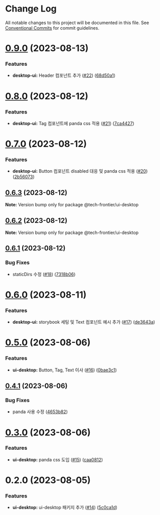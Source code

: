 # Change Log

All notable changes to this project will be documented in this file.
See [Conventional Commits](https://conventionalcommits.org) for commit guidelines.

# [0.9.0](https://github.com/Tech-Frontier/tech-frontier-packages/compare/@tech-frontier/ui-desktop@0.8.0...@tech-frontier/ui-desktop@0.9.0) (2023-08-13)


### Features

* **desktop-ui:** Header 컴포넌트 추가 ([#22](https://github.com/Tech-Frontier/tech-frontier-packages/issues/22)) ([68d50a1](https://github.com/Tech-Frontier/tech-frontier-packages/commit/68d50a1c32caab7650644755e201ee71612ef11c))





# [0.8.0](https://github.com/Tech-Frontier/tech-frontier-packages/compare/@tech-frontier/ui-desktop@0.7.0...@tech-frontier/ui-desktop@0.8.0) (2023-08-12)


### Features

* **desktop-ui:** Tag 컴포넌트에 panda css 적용  ([#21](https://github.com/Tech-Frontier/tech-frontier-packages/issues/21)) ([7ca4427](https://github.com/Tech-Frontier/tech-frontier-packages/commit/7ca44278343db24cb338037cd7a23aa0a8562b48))





# [0.7.0](https://github.com/Tech-Frontier/tech-frontier-packages/compare/@tech-frontier/ui-desktop@0.6.3...@tech-frontier/ui-desktop@0.7.0) (2023-08-12)


### Features

* **desktop-ui:** Button 컴포넌트 disabled 대응 및 panda css 적용 ([#20](https://github.com/Tech-Frontier/tech-frontier-packages/issues/20)) ([2b56073](https://github.com/Tech-Frontier/tech-frontier-packages/commit/2b56073420b238d61816fac5e1fa9b5b4563542e))





## [0.6.3](https://github.com/Tech-Frontier/tech-frontier-packages/compare/@tech-frontier/ui-desktop@0.6.2...@tech-frontier/ui-desktop@0.6.3) (2023-08-12)

**Note:** Version bump only for package @tech-frontier/ui-desktop





## [0.6.2](https://github.com/Tech-Frontier/tech-frontier-packages/compare/@tech-frontier/ui-desktop@0.6.1...@tech-frontier/ui-desktop@0.6.2) (2023-08-12)

**Note:** Version bump only for package @tech-frontier/ui-desktop





## [0.6.1](https://github.com/Tech-Frontier/tech-frontier-packages/compare/@tech-frontier/ui-desktop@0.6.0...@tech-frontier/ui-desktop@0.6.1) (2023-08-12)


### Bug Fixes

* staticDirs 수정 ([#18](https://github.com/Tech-Frontier/tech-frontier-packages/issues/18)) ([7318b06](https://github.com/Tech-Frontier/tech-frontier-packages/commit/7318b06e346d869afc391996599fed66a2798688))





# [0.6.0](https://github.com/Tech-Frontier/tech-frontier-packages/compare/@tech-frontier/ui-desktop@0.5.0...@tech-frontier/ui-desktop@0.6.0) (2023-08-11)


### Features

* **desktop-ui:** storybook 세팅 및 Text 컴포넌트 예시 추가 ([#17](https://github.com/Tech-Frontier/tech-frontier-packages/issues/17)) ([de3643a](https://github.com/Tech-Frontier/tech-frontier-packages/commit/de3643ac924b7cbe14fadaf6541d248e3c889c84))





# [0.5.0](https://github.com/Tech-Frontier/tech-frontier-packages/compare/@tech-frontier/ui-desktop@0.4.1...@tech-frontier/ui-desktop@0.5.0) (2023-08-06)


### Features

* **ui-desktop:** Button, Tag, Text 이사 ([#16](https://github.com/Tech-Frontier/tech-frontier-packages/issues/16)) ([0bae3c1](https://github.com/Tech-Frontier/tech-frontier-packages/commit/0bae3c15d0561c96edaf583a9de77019d442e604))





## [0.4.1](https://github.com/Tech-Frontier/tech-frontier-packages/compare/@tech-frontier/ui-desktop@0.3.0...@tech-frontier/ui-desktop@0.4.1) (2023-08-06)


### Bug Fixes

* panda 사용 수정 ([4653b82](https://github.com/Tech-Frontier/tech-frontier-packages/commit/4653b82dbb8c55134bd6ccf688fe3d90f648191e))





# [0.3.0](https://github.com/Tech-Frontier/tech-frontier-packages/compare/@tech-frontier/ui-desktop@0.2.0...@tech-frontier/ui-desktop@0.3.0) (2023-08-06)


### Features

* **ui-desktop:** panda css 도입 ([#15](https://github.com/Tech-Frontier/tech-frontier-packages/issues/15)) ([caa0812](https://github.com/Tech-Frontier/tech-frontier-packages/commit/caa08126466836b32f9fccbdc4f3f2a6a734a957))





# 0.2.0 (2023-08-05)


### Features

* **ui-desktop:** ui-desktop 패키지 추가 ([#14](https://github.com/Tech-Frontier/tech-frontier-packages/issues/14)) ([5c0ca1d](https://github.com/Tech-Frontier/tech-frontier-packages/commit/5c0ca1de97945c3f6312f45346f67829435076e1))
